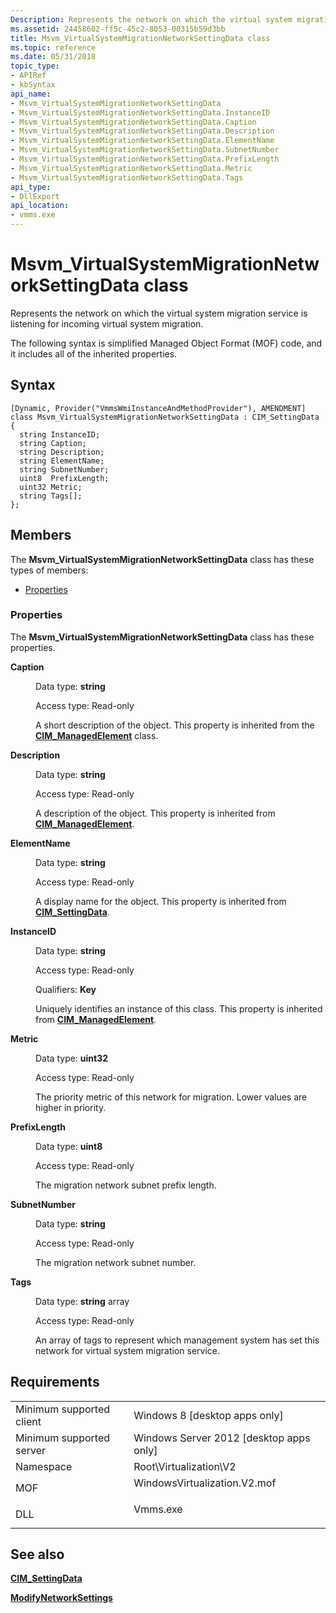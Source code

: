 ```yaml
---
Description: Represents the network on which the virtual system migration service is listening for incoming virtual system migration.
ms.assetid: 24458602-ff5c-45c2-8053-00315b59d3bb
title: Msvm_VirtualSystemMigrationNetworkSettingData class
ms.topic: reference
ms.date: 05/31/2018
topic_type: 
- APIRef
- kbSyntax
api_name: 
- Msvm_VirtualSystemMigrationNetworkSettingData
- Msvm_VirtualSystemMigrationNetworkSettingData.InstanceID
- Msvm_VirtualSystemMigrationNetworkSettingData.Caption
- Msvm_VirtualSystemMigrationNetworkSettingData.Description
- Msvm_VirtualSystemMigrationNetworkSettingData.ElementName
- Msvm_VirtualSystemMigrationNetworkSettingData.SubnetNumber
- Msvm_VirtualSystemMigrationNetworkSettingData.PrefixLength
- Msvm_VirtualSystemMigrationNetworkSettingData.Metric
- Msvm_VirtualSystemMigrationNetworkSettingData.Tags
api_type: 
- DllExport
api_location: 
- vmms.exe
---
```


# Msvm\_VirtualSystemMigrationNetworkSettingData class

Represents the network on which the virtual system migration service is listening for incoming virtual system migration.

The following syntax is simplified Managed Object Format (MOF) code, and it includes all of the inherited properties.

## Syntax

``` syntax
[Dynamic, Provider("VmmsWmiInstanceAndMethodProvider"), AMENDMENT]
class Msvm_VirtualSystemMigrationNetworkSettingData : CIM_SettingData
{
  string InstanceID;
  string Caption;
  string Description;
  string ElementName;
  string SubnetNumber;
  uint8  PrefixLength;
  uint32 Metric;
  string Tags[];
};
```

## Members

The **Msvm\_VirtualSystemMigrationNetworkSettingData** class has these types of members:

-   [Properties](#properties)

### Properties

The **Msvm\_VirtualSystemMigrationNetworkSettingData** class has these properties.

<dl> <dt>

**Caption**
</dt> <dd> <dl> <dt>

Data type: **string**
</dt> <dt>

Access type: Read-only
</dt> </dl>

A short description of the object. This property is inherited from the [**CIM\_ManagedElement**](/previous-versions/windows/desktop/iscsitarg/cim-managedelement) class.

</dd> <dt>

**Description**
</dt> <dd> <dl> <dt>

Data type: **string**
</dt> <dt>

Access type: Read-only
</dt> </dl>

A description of the object. This property is inherited from [**CIM\_ManagedElement**](/previous-versions/windows/desktop/iscsitarg/cim-managedelement).

</dd> <dt>

**ElementName**
</dt> <dd> <dl> <dt>

Data type: **string**
</dt> <dt>

Access type: Read-only
</dt> </dl>

A display name for the object. This property is inherited from [**CIM\_SettingData**](/previous-versions//cc136911(v=vs.85)).

</dd> <dt>

**InstanceID**
</dt> <dd> <dl> <dt>

Data type: **string**
</dt> <dt>

Access type: Read-only
</dt> <dt>

Qualifiers: **Key**
</dt> </dl>

Uniquely identifies an instance of this class. This property is inherited from [**CIM\_ManagedElement**](/previous-versions/windows/desktop/iscsitarg/cim-managedelement).

</dd> <dt>

**Metric**
</dt> <dd> <dl> <dt>

Data type: **uint32**
</dt> <dt>

Access type: Read-only
</dt> </dl>

The priority metric of this network for migration. Lower values are higher in priority.

</dd> <dt>

**PrefixLength**
</dt> <dd> <dl> <dt>

Data type: **uint8**
</dt> <dt>

Access type: Read-only
</dt> </dl>

The migration network subnet prefix length.

</dd> <dt>

**SubnetNumber**
</dt> <dd> <dl> <dt>

Data type: **string**
</dt> <dt>

Access type: Read-only
</dt> </dl>

The migration network subnet number.

</dd> <dt>

**Tags**
</dt> <dd> <dl> <dt>

Data type: **string** array
</dt> <dt>

Access type: Read-only
</dt> </dl>

An array of tags to represent which management system has set this network for virtual system migration service.

</dd> </dl>

## Requirements



|                                     |                                                                                                         |
|-------------------------------------|---------------------------------------------------------------------------------------------------------|
| Minimum supported client<br/> | Windows 8 \[desktop apps only\]<br/>                                                              |
| Minimum supported server<br/> | Windows Server 2012 \[desktop apps only\]<br/>                                                    |
| Namespace<br/>                | Root\\Virtualization\\V2<br/>                                                                     |
| MOF<br/>                      | <dl> <dt>WindowsVirtualization.V2.mof</dt> </dl> |
| DLL<br/>                      | <dl> <dt>Vmms.exe</dt> </dl>                     |



## See also

<dl> <dt>

[**CIM\_SettingData**](cim-settingdata.md)
</dt> <dt>

[**ModifyNetworkSettings**](modifynetworksettings-msvm-virtualsystemmigrationservice.md)
</dt> </dl>

 

